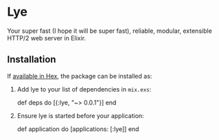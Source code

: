 # Lye
Your super fast (I hope it will be super fast), reliable, modular, extensible HTTP/2 web server in Elixir.

## Installation

If [available in Hex](https://hex.pm/docs/publish), the package can be installed as:

  1. Add lye to your list of dependencies in `mix.exs`:

        def deps do
          [{:lye, "~> 0.0.1"}]
        end

  2. Ensure lye is started before your application:

        def application do
          [applications: [:lye]]
        end
